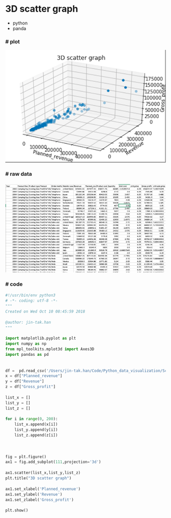 # 3D scatter graph

- python
- panda





### #  plot	



![3D_scatter_plot](3D_scatter_plot.png)	






### # raw data

### ![raw_data](raw_data.png)







### #  code

```python
#!/usr/bin/env python3
# -*- coding: utf-8 -*-
"""
Created on Wed Oct 10 08:45:59 2018

@author: jin-tak.han
"""

import matplotlib.pyplot as plt
import numpy as np
from mpl_toolkits.mplot3d import Axes3D
import pandas as pd


df =  pd.read_csv('/Users/jin-tak.han/Code/Python_data_visualization/Scatter_graph_basic/data_sample_scatter.csv')
x = df["Planned_revenue"]
y = df["Revenue"]
z = df["Gross_profit"]

list_x = [] 
list_y = []
list_z = []

for i in range(0, 200):
    list_x.append(x[i])
    list_y.append(y[i])
    list_z.append(z[i])
    


fig = plt.figure()
ax1 = fig.add_subplot(111,projection='3d')

ax1.scatter(list_x,list_y,list_z)
plt.title("3D scatter graph")

ax1.set_xlabel('Planned_revenue')
ax1.set_ylabel('Revenue')
ax1.set_zlabel('Gross_profit')

plt.show()
```


